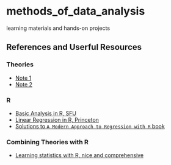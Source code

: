# methods_of_data_analysis
learning materials and hands-on projects


## References and Userful Resources

### Theories
- [Note 1](https://ian-zhang.com/notes/STA302_Notes.pdf)
- [Note 2]()

### R 
- [Basic Analysis in R, SFU](https://www.sfu.ca/~mjbrydon/tutorials/BAinR/)
- [Linear Regression in R, Princeton](https://libguides.princeton.edu/c.php?g=1315411&p=9671574#s-lg-box-wrapper-36293217)
- [Solutions to `A Modern Approach to Regression with R` book ](https://jolars.github.io/MARsolutions/introduction.html)

### Combining Theories with R
- [Learning statistics with R, nice and comprehensive](https://bookdown.org/ekothe/navarro26/)

